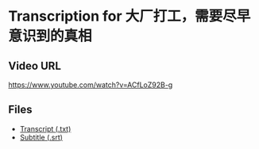 # Transcription for 大厂打工，需要尽早意识到的真相
## Video URL
https://www.youtube.com/watch?v=ACfLoZ92B-g
 
## Files
- [Transcript (.txt)](./transcript.txt)
- [Subtitle (.srt)](./transcript.srt)
